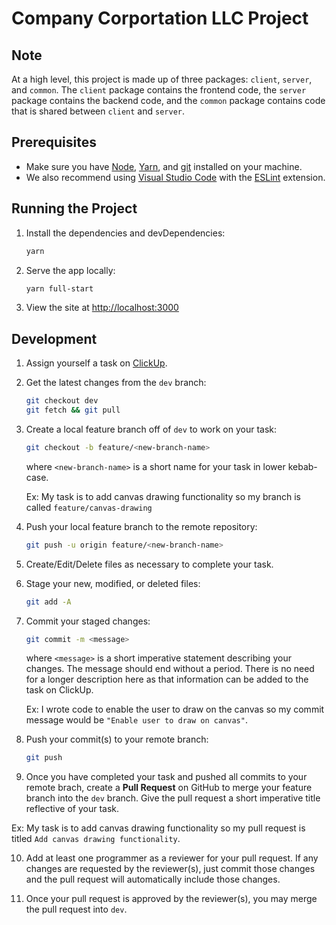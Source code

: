 # Company Corportation LLC Project

## Note

At a high level, this project is made up of three packages: `client`, `server`, and `common`. The `client` package contains the frontend code, the `server` package contains the backend code, and the `common` package contains code that is shared between `client` and `server`.

## Prerequisites

- Make sure you have [Node](https://nodejs.org/), [Yarn](https://yarnpkg.com/), and [git](https://git-scm.com/) installed on your machine.
- We also recommend using [Visual Studio Code](https://code.visualstudio.com/) with the [ESLint](https://marketplace.visualstudio.com/items?itemName=dbaeumer.vscode-eslint) extension.

## Running the Project

1. Install the dependencies and devDependencies:
    
    ```sh
    yarn
    ```

2. Serve the app locally:
    
    ```sh
    yarn full-start
    ```

3. View the site at <http://localhost:3000>

## Development

1. Assign yourself a task on [ClickUp](https://app.clickup.com/).

2. Get the latest changes from the `dev` branch:
    
    ```sh
    git checkout dev
    git fetch && git pull
    ```

3. Create a local feature branch off of `dev` to work on your task:
    
    ```sh
    git checkout -b feature/<new-branch-name>
    ```
    where `<new-branch-name>` is a short name for your task in lower kebab-case.

    Ex: My task is to add canvas drawing functionality so my branch is called `feature/canvas-drawing`
    
4. Push your local feature branch to the remote repository:
    
    ```sh
    git push -u origin feature/<new-branch-name>
    ```

5. Create/Edit/Delete files as necessary to complete your task.

6. Stage your new, modified, or deleted files:
    
    ```sh
    git add -A
    ```

7. Commit your staged changes:
    
    ```sh
    git commit -m <message>
    ```
    where `<message>` is a short imperative statement describing your changes. The message should end without a period. There is no need for a longer description here as that information can be added to the task on ClickUp.
    
    Ex: I wrote code to enable the user to draw on the canvas so my commit message would be `"Enable user to draw on canvas"`.

8. Push your commit(s) to your remote branch:
    
    ```sh
    git push
    ```

9. Once you have completed your task and pushed all commits to your remote brach, create a **Pull Request** on GitHub to merge your feature branch into the `dev` branch. Give the pull request a short imperative title reflective of your task.

Ex: My task is to add canvas drawing functionality so my pull request is titled `Add canvas drawing functionality`.

10. Add at least one programmer as a reviewer for your pull request. If any changes are requested by the reviewer(s), just commit those changes and the pull request will automatically include those changes.

11. Once your pull request is approved by the reviewer(s), you may merge the pull request into `dev`.